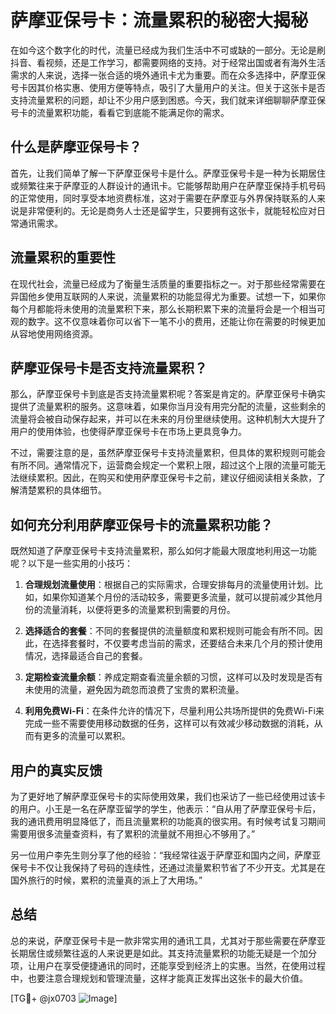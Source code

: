 # 萨摩亚保号卡：流量累积的秘密大揭秘

在如今这个数字化的时代，流量已经成为我们生活中不可或缺的一部分。无论是刷抖音、看视频，还是工作学习，都需要网络的支持。对于经常出国或者有海外生活需求的人来说，选择一张合适的境外通讯卡尤为重要。而在众多选择中，萨摩亚保号卡因其价格实惠、使用方便等特点，吸引了大量用户的关注。但关于这张卡是否支持流量累积的问题，却让不少用户感到困惑。今天，我们就来详细聊聊萨摩亚保号卡的流量累积功能，看看它到底能不能满足你的需求。

## 什么是萨摩亚保号卡？

首先，让我们简单了解一下萨摩亚保号卡是什么。萨摩亚保号卡是一种为长期居住或频繁往来于萨摩亚的人群设计的通讯卡。它能够帮助用户在萨摩亚保持手机号码的正常使用，同时享受本地资费标准，这对于需要在萨摩亚与外界保持联系的人来说是非常便利的。无论是商务人士还是留学生，只要拥有这张卡，就能轻松应对日常通讯需求。

## 流量累积的重要性

在现代社会，流量已经成为了衡量生活质量的重要指标之一。对于那些经常需要在异国他乡使用互联网的人来说，流量累积的功能显得尤为重要。试想一下，如果你每个月都能将未使用的流量累积下来，那么长期积累下来的流量将会是一个相当可观的数字。这不仅意味着你可以省下一笔不小的费用，还能让你在需要的时候更加从容地使用网络资源。

## 萨摩亚保号卡是否支持流量累积？

那么，萨摩亚保号卡到底是否支持流量累积呢？答案是肯定的。萨摩亚保号卡确实提供了流量累积的服务。这意味着，如果你当月没有用完分配的流量，这些剩余的流量将会被自动保存起来，并可以在未来的月份里继续使用。这种机制大大提升了用户的使用体验，也使得萨摩亚保号卡在市场上更具竞争力。

不过，需要注意的是，虽然萨摩亚保号卡支持流量累积，但具体的累积规则可能会有所不同。通常情况下，运营商会规定一个累积上限，超过这个上限的流量可能无法继续累积。因此，在购买和使用萨摩亚保号卡之前，建议仔细阅读相关条款，了解清楚累积的具体细节。

## 如何充分利用萨摩亚保号卡的流量累积功能？

既然知道了萨摩亚保号卡支持流量累积，那么如何才能最大限度地利用这一功能呢？以下是一些实用的小技巧：

1. **合理规划流量使用**：根据自己的实际需求，合理安排每月的流量使用计划。比如，如果你知道某个月份的活动较多，需要更多流量，就可以提前减少其他月份的流量消耗，以便将更多的流量累积到需要的月份。

2. **选择适合的套餐**：不同的套餐提供的流量额度和累积规则可能会有所不同。因此，在选择套餐时，不仅要考虑当前的需求，还要结合未来几个月的预计使用情况，选择最适合自己的套餐。

3. **定期检查流量余额**：养成定期查看流量余额的习惯，这样可以及时发现是否有未使用的流量，避免因为疏忽而浪费了宝贵的累积流量。

4. **利用免费Wi-Fi**：在条件允许的情况下，尽量利用公共场所提供的免费Wi-Fi来完成一些不需要使用移动数据的任务，这样可以有效减少移动数据的消耗，从而有更多的流量可以累积。

## 用户的真实反馈

为了更好地了解萨摩亚保号卡的实际使用效果，我们也采访了一些已经使用过该卡的用户。小王是一名在萨摩亚留学的学生，他表示：“自从用了萨摩亚保号卡后，我的通讯费用明显降低了，而且流量累积的功能真的很实用。有时候考试复习期间需要用很多流量查资料，有了累积的流量就不用担心不够用了。”

另一位用户李先生则分享了他的经验：“我经常往返于萨摩亚和国内之间，萨摩亚保号卡不仅让我保持了号码的连续性，还通过流量累积节省了不少开支。尤其是在国外旅行的时候，累积的流量真的派上了大用场。”

## 总结

总的来说，萨摩亚保号卡是一款非常实用的通讯工具，尤其对于那些需要在萨摩亚长期居住或频繁往返的人来说更是如此。其支持流量累积的功能无疑是一个加分项，让用户在享受便捷通讯的同时，还能享受到经济上的实惠。当然，在使用过程中，也要注意合理规划和管理流量，这样才能真正发挥出这张卡的最大价值。

[TG💪+ @jx0703 ![Image](https://github.com/user-attachments/assets/dbca1d08-cadb-493c-b0ec-ad6f7a83f270)]